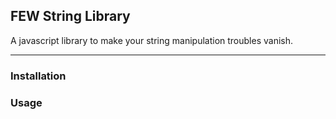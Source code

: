 ## FEW String Library
A javascript library to make your string manipulation troubles vanish.
<hr>

### Installation

### Usage
